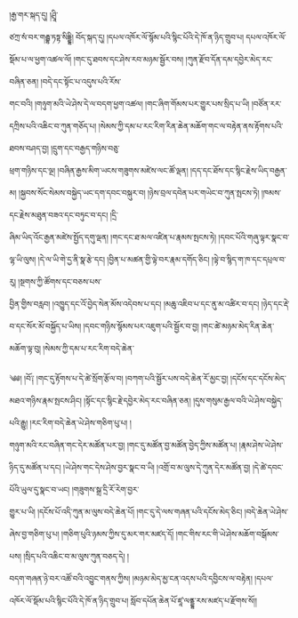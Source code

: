 ﻿  
།རྒྱ་གར་སྐད་དུ། །ཤྲཱི་  
ཙཀྲ་སཾ་བར་གརྦྷ་ཏཏྟ་སིདྡྷི། བོད་སྐད་དུ། །དཔལ་འཁོར་ལོ་སྙོམ་པའི་སྙིང་པོའི་དེ་ཁོ་ན་ཉིད་གྲུབ་པ། དཔལ་འཁོར་ལོ་སྡོམ་པ་ལ་ཕྱག་འཚལ་ལོ། །གང་དུ་ཐབས་དང་ཤེས་རབ་མཉམ་སྦྱོར་བས། །ཀུན་རྫོབ་དོན་དམ་དབྱེར་མེད་རང་བཞིན་ཅན། །བདེ་དང་སྟོང་པ་འདུས་པའི་རོས་  
གང་བའི། །གཉུག་མའི་ཡེ་ཤེས་དེ་ལ་བདག་ཕྱག་འཚལ། །གང་ཞིག་གོམས་པར་གྱུར་པས་སྲིད་པ་ཡི། །བཙོན་རར་དཀྲིས་པའི་འཆིང་བ་ཀུན་གཅོད་པ། །སེམས་ཀྱི་དམ་པ་རང་རིག་རིན་ཆེན་མཆོག་གང་ལ་བརྟེན་ནས་རྟོགས་པའི་ཐབས་བཤད་བྱ། །དྲུག་དང་བརྒྱད་གཉིས་བཅུ་  
ཕྲག་གཉིས་དང་ལྔ། །བཞིན་རྒྱས་མིག་ཡངས་གཟུགས་མཛེས་ལང་ཚོ་ལྡན། །དད་དང་ཐོས་དང་སྙིང་རྗེས་ཡིད་བརྒྱན་མ། །སྐྱབས་སོང་སེམས་བསྐྱེད་ཡང་དག་དབང་བསྐུར་བ། །ཉེས་བྲལ་དབེན་པར་གཡེང་བ་ཀུན་སྤངས་ཏེ། །ཁམས་དང་རྗེས་མཐུན་བཟའ་དང་བཏུང་བ་དང། །དྲི་  
ཞིམ་ཡིད་འོང་རྒྱན་མཛེས་སྤྱོད་དགུ་ལྡན། །གང་དང་ཐ་མལ་འཛིན་པ་རྣམས་སྤངས་ཏེ། །དབང་པོའི་གཞུ་ལྟར་སྣང་བ་ལྷ་ཡི་ལུས། །དེ་ལ་ཡི་གེ་དྱ་ནི་སྣ་རྩེ་དང། །བྱིན་པ་མཚན་གྱི་ལྟེ་བར་རྣམ་དགོད་ཅིང། །ལྟེ་བ་སྙིད་ག་ཁ་དང་དཔྲལ་བ་རུ། །སྔགས་ཀྱི་ཚོགས་དང་བཅས་པས་  
བྱིན་གྱིས་བརླབ། །འཁྱུད་དང་འོ་བྱེད་སེན་མོས་འདེབས་པ་དང། །མཆུ་འཇིབ་པ་དང་ནུ་མ་འཚིར་བ་དང། །ཉེད་དང་རྡེ་བ་དང་སོར་མོ་བསྐྱོད་པ་ཡིས། །དབང་གཉིས་སྙོམས་པར་འཇུག་པའི་སྦྱོར་བ་བྱ། །གང་ཚེ་མཉམ་མེད་རིན་ཆེན་མཆོག་ལྟ་བུ། །སེམས་ཀྱི་དམ་པ་རང་རིག་བདེ་ཆེན་  
  
༄༅། །བོ༑ །གང་དུ་རྟོགས་པ་དེ་ཚེ་སྲོག་རྩོལ་བ། །བཀག་པའི་སྦྱོར་པས་བདེ་ཆེན་རོ་མྱང་བྱ། །དངོས་དང་དངོས་མེད་མཐའ་གཉིས་རྣམ་སྤངས་ཤིང། །སྟོང་དང་སྙིང་རྗེ་དབྱེར་མེད་རང་བཞིན་ཅན། །དུས་གསུམ་རྒྱལ་བའི་ཡེ་ཤེས་བསྐྱེད་པའི་རྒྱུ། །རང་རིག་བདེ་ཆེན་ཡེ་ཤེས་གཅིག་པུ་པ། །  
གཉུག་མའི་རང་བཞིན་གང་དེར་མཚོན་པར་བྱ། །གང་དུ་མཚོན་བྱ་མཚོན་བྱེད་ཀྱིས་མཚོན་པ། །རྣམ་ཤེས་ཡེ་ཤེས་ཉིད་དུ་མཚོན་པ་དང། །ཡེ་ཤེས་གང་དེས་ཤེས་བྱར་སྣང་བ་ཡི། །འགྲོ་བ་མ་ལུས་དེ་ཀུན་དེར་མཚོན་བྱ། །དེ་ཚེ་དབང་པོའི་ཡུལ་དུ་སྣང་བ་ཡང། །གཟུགས་སྒྲ་དྲི་རོ་རེག་བྱར་  
གྱུར་པ་ཡི། །དངོས་པོ་འདི་ཀུན་མ་ལུས་བདེ་ཆེན་པོ། །གང་དུ་དེ་ལས་གཞན་པའི་དངོས་མེད་ཅིང། །བདེ་ཆེན་ཡེ་ཤེས་ཞེས་བྱ་གཅིག་པུ་པ། །གཅིག་པུའི་ཉམས་ཀྱིས་དུ་མར་གར་མཛད་དོ། །གང་གིས་རང་གི་ཡེ་ཤེས་མཆོག་བསྒོམས་པས། །སྲིད་པའི་འཆིང་བ་མ་ལུས་ཀུན་བཅད་དེ། །  
བདག་གཞན་ཉེ་བར་འཚོ་བའི་འབྱུང་གནས་ཀྱིས། །མཉམ་མེད་མྱ་ངན་འདས་པའི་དབྱིངས་ལ་བརྟེན། །དཔལ་འཁོར་ལོ་སྡོམ་པའི་སྙིང་པོའི་དེ་ཁོ་ན་ཉིད་གྲུབ་པ། སློབ་དཔོན་ཆེན་པོ་ཛཱ་ལནྡྷ་རས་མཛད་པ་རྫོགས་སོ།།  
  
  
